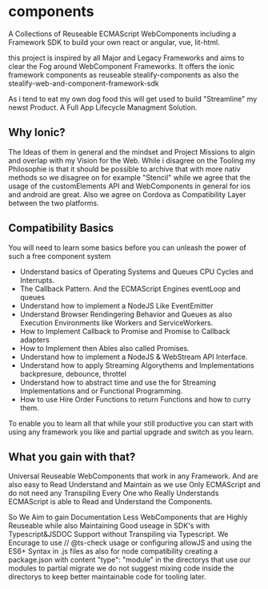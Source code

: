 # components
A Collections of Reuseable ECMAScript WebComponents including a Framework SDK to build your own react or angular, vue, lit-html.

this project is inspired by all Major and Legacy Frameworks and aims to clear the Fog around WebComponent Frameworks.
It offers the ionic framework components as reuseable stealify-components as also the stealify-web-and-component-framework-sdk

As i tend to eat my own dog food this will get used to build "Streamline" my newst Product. A Full App Lifecycle Managment Solution.

## Why Ionic?
The Ideas of them in general and the mindset and Project Missions to algin and overlap with my Vision for the Web. While i disagree 
on the Tooling my Philosophie is that it should be possible to archive that with more nativ methods so we disagree on for example
"Stencil" while we agree that the usage of the customElements API and WebComponents in general for ios and android are great.
Also we agree on Cordova as Compatibility Layer between the two platforms.


## Compatibility Basics

You will need to learn some basics before you can unleash the power of such a free component system

- Understand basics of Operating Systems and Queues CPU Cycles and Interrupts.
- The Callback Pattern. And the ECMAScript Engines eventLoop and queues
- Understand how to implement a NodeJS Like EventEmitter
- Understand Browser Rendingering Behavior and Queues as also Execution Environments like Workers and ServiceWorkers.
- How to Implement Callback to Promise and Promise to Callback adapters
- How to Implement then Ables also called Promises.
- Understand how to implement a NodeJS & WebStream API Interface.
- Understand how to apply Streaming Algorythems and Implementations backpresure, debounce, throttel
- Understand how to abstract time and use the for Streaming Implementations and or Functional Programming.
- How to use Hire Order Functions to return Functions and how to curry them.

To enable you to learn all that while your still productive you can start with using any framework you like and partial upgrade and switch as
you learn.

## What you gain with that?
Universal Reuseable WebComponents that work in any Framework. And are also easy to Read Understand and Maintain as we use Only ECMAScript and
do not need any Transpiling Every One who Really Understands ECMAScript is able to Read and Understand the Components.

So We Aim to gain Documentation Less WebComponents that are Highly Reuseable while also Maintaining Good useage in SDK's with Typescript&JSDOC Support
without Transpiling via Typescript. We Encurage to use // @ts-check usage or configuring allowJS and using the ES6+ Syntax in .js files as also
for node compatibility creating a package.json with content "type": "module" in the directorys that use our modules to partial migrate
we do not suggest mixing code inside the directorys to keep better maintainable code for tooling later.
